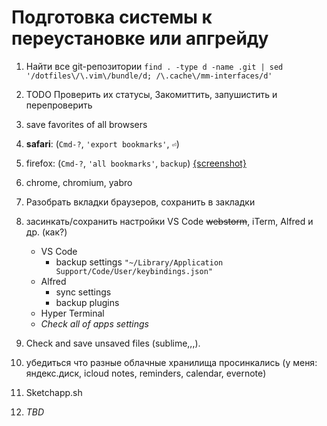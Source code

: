 # Подготовка системы к переустановке или апгрейду

1. Найти все git-репозитории
   `find . -type d -name .git | sed '/dotfiles\/\.vim\/bundle/d; /\.cache\/mm-interfaces/d'`
1. TODO Проверить их статусы, Закомиттить, запушистить и перепроверить
1. save favorites of all browsers
  11. **safari**: (`Cmd-?`, `'export bookmarks'`, `⏎`)
  12. firefox: (`Cmd-?`, `'all bookmarks'`, `backup`) [{screenshot}](https://yadi.sk/i/pHVE4pVAnBYAm)
  13. chrome, chromium, yabro
1. Разобрать вкладки браузеров, сохранить в закладки
1. засинкать/сохранить настройки VS Code ~~webstorm~~, iTerm, Alfred и др. (как?)
    - VS Code
        - backup settings `"~/Library/Application Support/Code/User/keybindings.json"`
    - Alfred
        - sync settings
        - backup plugins
    - Hyper Terminal
    - _Check all of apps settings_
1. Check and save unsaved files (sublime,,,).
1. убедиться что разные облачные хранилища просинкались (у меня: яндекс.диск, icloud notes, reminders, calendar, evernote)
1. Sketchapp.sh

100500. _TBD_
